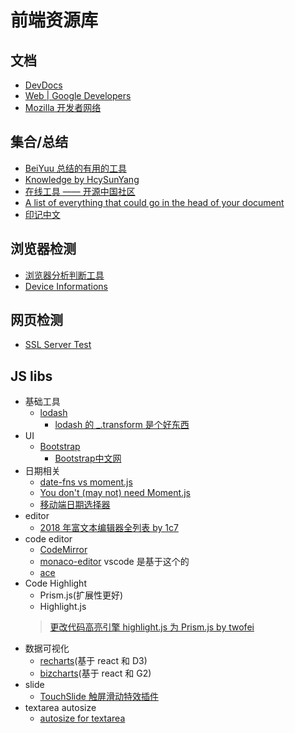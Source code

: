 # 前端资源库

## 文档

* [DevDocs](http://devdocs.io/)
* [Web | Google Developers](https://developers.google.com/web/)
* [Mozilla 开发者网络](https://developer.mozilla.org/zh-CN/)

## 集合/总结

* [BeiYuu 总结的有用的工具](http://beiyuu.com/wiki)
* [Knowledge by HcySunYang](https://kb.hcysun.me/#/)
* [在线工具 —— 开源中国社区](http://tool.oschina.net/)
* [A list of everything that could go in the head of your document](http://gethead.info/)
* [印记中文](https://docschina.org/)

## 浏览器检测

* [浏览器分析判断工具](http://passer-by.com/browser/)
* [Device Informations](http://mydevice.io/)

## 网页检测

* [SSL Server Test](https://www.ssllabs.com/ssltest/analyze.html)

## JS libs

* 基础工具
  * [lodash](https://lodash.com/docs)
    * [lodash 的 _.transform 是个好东西](https://stackoverflow.com/questions/26749704/lodash-groupby-on-object-preserve-keys)
* UI
  * [Bootstrap](http://getbootstrap.com)
    * [Bootstrap中文网](http://www.bootcss.com)
* 日期相关
  * [date-fns vs moment.js](https://github.com/date-fns/date-fns/issues/275#issuecomment-26493418)
  * [You don't (may not) need Moment.js](https://github.com/you-dont-need/You-Dont-Need-Momentjs)
  * [移动端日期选择器](http://cubiq.org/dropbox/sw/)
* editor
  * [2018 年富文本编辑器全列表 by 1c7](http://1c7.me/2018-rich-text-wysiwyg-editor-full-list/)
* code editor
  * [CodeMirror](https://github.com/codemirror/CodeMirror)
  * [monaco-editor](https://github.com/Microsoft/monaco-editor) vscode 是基于这个的
  * [ace](https://github.com/ajaxorg/ace)
* Code Highlight
  * Prism.js(扩展性更好)
  * Highlight.js
  > [更改代码高亮引擎 highlight.js 为 Prism.js by twofei](https://blog.twofei.com/725/)
* 数据可视化
  * [recharts](http://recharts.org/#/en-US/api)(基于 react 和 D3)
  * [bizcharts](http://bizcharts.net/products/bizCharts/api/bizcharts)(基于 react 和 G2)
* slide
  * [TouchSlide 触屏滑动特效插件](http://www.superslide2.com/TouchSlide/index.html)
* textarea autosize
  * [autosize for textarea](https://github.com/jackmoore/autosize)